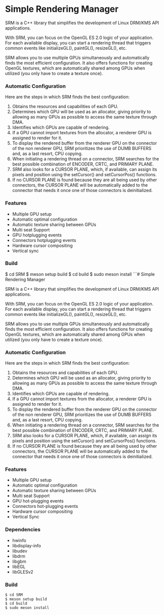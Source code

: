 
# Simple Rendering Manager

SRM is a C++ library that simplifies the development of Linux DRM/KMS API applications.

With SRM, you can focus on the OpenGL ES 2.0 logic of your application. For each available display, you can start a rendering thread that triggers common events like initializeGL(), paintGL(), resizeGL(), etc.

SRM allows you to use multiple GPUs simultaneously and automatically finds the most efficient configuration. It also offers functions for creating OpenGL textures, which are automatically shared among GPUs when utilized (you only have to create a texture once).

### Automatic Configuration

Here are the steps in which SRM finds the best configuration:

1. Obtains the resources and capabilities of each GPU.
2. Determines which GPU will be used as an allocator, giving priority to allowing as many GPUs as possible to access the same texture through DMA.
3. Identifies which GPUs are capable of rendering.
4. If a GPU cannot import textures from the allocator, a renderer GPU is assigned to render for it.
5. To display the rendered buffer from the renderer GPU on the connector of the non renderer GPU, SRM prioritizes the use of DUMB BUFFERS and, as a last resort, CPU copying.
6. When initiating a rendering thread on a connector, SRM searches for the best possible combination of ENCODER, CRTC, and PRIMARY PLANE.
7. SRM also looks for a CURSOR PLANE, which, if available, can assign its pixels and position using the setCursor() and setCursorPos() functions.
8. If no CURSOR PLANE is found because they are all being used by other connectors, the CURSOR PLANE will be automatically added to the connector that needs it once one of those connectors is deinitialized.

### Features

* Multiple GPU setup
* Automatic optimal configuration
* Automatic texture sharing between GPUs
* Multi seat Support
* GPU hotplugging events
* Connectors hotplugging events
* Hardware cursor compositing
* Vertical sync

### Build


$ cd SRM
$ meson setup build
$ cd build
$ sudo meson install
´´´# Simple Rendering Manager

SRM is a C++ library that simplifies the development of Linux DRM/KMS API applications.

With SRM, you can focus on the OpenGL ES 2.0 logic of your application. For each available display, you can start a rendering thread that triggers common events like initializeGL(), paintGL(), resizeGL(), etc.

SRM allows you to use multiple GPUs simultaneously and automatically finds the most efficient configuration. It also offers functions for creating OpenGL textures, which are automatically shared among GPUs when utilized (you only have to create a texture once).

### Automatic Configuration

Here are the steps in which SRM finds the best configuration:

1. Obtains the resources and capabilities of each GPU.
2. Determines which GPU will be used as an allocator, giving priority to allowing as many GPUs as possible to access the same texture through DMA.
3. Identifies which GPUs are capable of rendering.
4. If a GPU cannot import textures from the allocator, a renderer GPU is assigned to render for it.
5. To display the rendered buffer from the renderer GPU on the connector of the non renderer GPU, SRM prioritizes the use of DUMB BUFFERS and, as a last resort, CPU copying.
6. When initiating a rendering thread on a connector, SRM searches for the best possible combination of ENCODER, CRTC, and PRIMARY PLANE.
7. SRM also looks for a CURSOR PLANE, which, if available, can assign its pixels and position using the setCursor() and setCursorPos() functions.
8. If no CURSOR PLANE is found because they are all being used by other connectors, the CURSOR PLANE will be automatically added to the connector that needs it once one of those connectors is deinitialized.

### Features

* Multiple GPU setup
* Automatic optimal configuration
* Automatic texture sharing between GPUs
* Multi seat Support
* GPU hot-plugging events
* Connectors hot-plugging events
* Hardware cursor compositing
* Vertical Sync

### Dependencies
* hwinfo
* libdisplay-info
* libudev
* libdrm
* libgbm
* libEGL
* libGLESv2

### Build

    $ cd SRM
    $ meson setup build
    $ cd build
    $ sudo meson install


